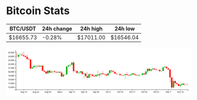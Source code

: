 # Bitcoin Stats

BTC/USDT|24h change|24h high|24h low|
|---|---|---|---|
|$16655.73|-0.28%|$17011.00|$16546.04|

<img src="./chart.svg">
